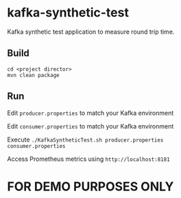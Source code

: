 # kafka-synthetic-test

Kafka synthetic test application to measure round trip time.

## Build

```
cd <project director>
mvn clean package
```

## Run

Edit `producer.properties` to match your Kafka environment

Edit `consumer.properties` to match your Kafka environment

Execute `./KafkaSyntheticTest.sh producer.properties consumer.properties`

Access Prometheus metrics using `http://localhost:8181`

# FOR DEMO PURPOSES ONLY

